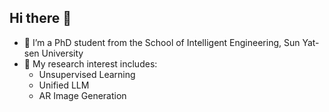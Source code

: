 ## Hi there 👋

- 🔭 I’m a PhD student from the School of Intelligent Engineering, Sun Yat-sen University
- 📖 My research interest includes:
  - Unsupervised Learning
  - Unified LLM
  - AR Image Generation

